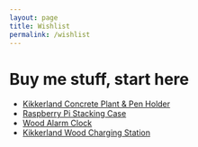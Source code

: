 ```yaml
---
layout: page
title: Wishlist
permalink: /wishlist
---
```


# Buy me stuff, start here

- [Kikkerland Concrete Plant & Pen Holder](http://www.kikkerlandeu.com/kikkerland-design-concrete-planter-and-pen-holder.html)
- [Raspberry Pi Stacking Case](http://www.aliexpress.com/store/product/2-layer-Transparent-Acrylic-Case-Clear-Shell-Enclosure-with-Logo-for-Raspberry-Pi-2-Model-B/318950_32352295908.html)
- [Wood Alarm Clock](http://www.amazon.com/GOgroove-BlueSYNC-Bluetooth-Wireless-Temperature/dp/B00C2ALKQ4/ref=pd_sim_sbs_etk_hg_fd__13?ie=UTF8&refRID=153VNA71CBJEY0PA1CFW)
- [Kikkerland Wood Charging Station](http://www.asadventure.com/benl/kikkerland-gadget-wood-charging-station-2h11c52007)
